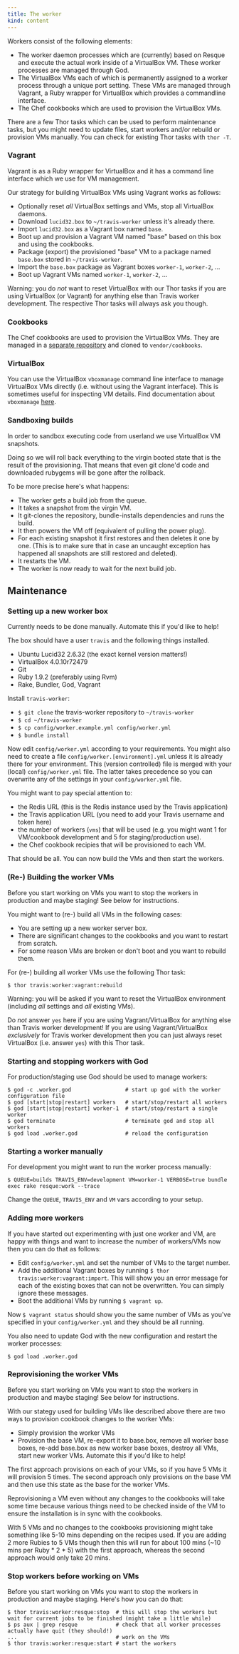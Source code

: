 ```yaml
---
title: The worker
kind: content
---
```


Workers consist of the following elements:

* The worker daemon processes which are (currently) based on Resque and execute
  the actual work inside of a VirtualBox VM. These worker processes are managed
  through God.
* The VirtualBox VMs each of which is permanently assigned to a worker process
  through a unique port setting. These VMs are managed through Vagrant, a Ruby
  wrapper for VirtualBox which provides a commandline interface.
* The Chef cookbooks which are used to provision the VirtualBox VMs.

There are a few Thor tasks which can be used to perform maintenance tasks, but
you might need to update files, start workers and/or rebuild or provision VMs
manually. You can check for existing Thor tasks with `thor -T`.

### Vagrant

Vagrant is as a Ruby wrapper for VirtualBox and it has a command line interface
which we use for VM management.

Our strategy for building VirtualBox VMs using Vagrant works as follows:

* Optionally reset *all* VirtualBox settings and VMs, stop all VirtualBox
  daemons.
* Download `lucid32.box` to `~/travis-worker` unless it's already there.
* Import `lucid32.box` as a Vagrant box named `base`.
* Boot up and provision a Vagrant VM named "base" based on this box and using
  the cookbooks.
* Package (export) the provisioned "base" VM to a package named `base.box`
  stored in `~/travis-worker`.
* Import the `base.box` package as Vagrant boxes `worker-1`, `worker-2`, ...
* Boot up Vagrant VMs named `worker-1`, `worker-2`, ...

Warning: you do *not* want to reset VirtualBox with our Thor tasks if you are
using VirtualBox (or Vagrant) for anything else than Travis worker development.
The respective Thor tasks will always ask you though.

### Cookbooks

The Chef cookbooks are used to provision the VirtualBox VMs. They are managed
in a [separate repository](http://github.com/travis-ci/travis-cookbooks) and
cloned to `vendor/cookbooks`.

### VirtualBox

You can use the VirtualBox `vboxmanage` command line interface to manage
VirtualBox VMs directly (i.e. without using the Vagrant interface). This is
sometimes useful for inspecting VM details. Find documentation about `vboxmanage`
[here](http://www.virtualbox.org/manual/ch08.html).

### Sandboxing builds

In order to sandbox executing code from userland we use VirtualBox VM snapshots.

Doing so we will roll back everything to the virgin booted state that is the
result of the provisioning. That means that even git clone'd code and downloaded
rubygems will be gone after the rollback.

To be more precise here's what happens:

* The worker gets a build job from the queue.
* It takes a snapshot from the virgin VM.
* It git-clones the repository, bundle-installs dependencies and runs the build.
* It then powers the VM off (equivalent of pulling the power plug).
* For each existing snapshot it first restores and then deletes it one by one.
  (This is to make sure that in case an uncaught exception has happened all
  snapshots are still restored and deleted).
* It restarts the VM.
* The worker is now ready to wait for the next build job.

## Maintenance

### Setting up a new worker box

Currently needs to be done manually. <span class="help">Automate this if you'd like to help!<span>

The box should have a user `travis` and the following things installed.

* Ubuntu Lucid32 2.6.32 (the exact kernel version matters!)
* VirtualBox 4.0.10r72479
* Git
* Ruby 1.9.2 (preferably using Rvm)
* Rake, Bundler, God, Vagrant

Install `travis-worker`:

* `$ git clone` the travis-worker repository to `~/travis-worker`
* `$ cd ~/travis-worker`
* `$ cp config/worker.example.yml config/worker.yml`
* `$ bundle install`

Now edit `config/worker.yml` according to your requirements. You might also need
to create a file `config/worker.[environment].yml` unless it is already there
for your environment. This (version controlled) file is merged with your (local)
`config/worker.yml` file. The latter takes precedence so you can overwrite any
of the settings in your `config/worker.yml` file.

You might want to pay special attention to:

* the Redis URL (this is the Redis instance used by the Travis application)
* the Travis application URL (you need to add your Travis username and token
  here)
* the number of workers (`vms`) that will be used (e.g. you might want 1 for
  VM/cookbook development and 5 for staging/production use).
* the Chef cookbook recipies that will be provisioned to each VM.

That should be all. You can now build the VMs and then start the workers.

### (Re-) Building the worker VMs

Before you start working on VMs you want to stop the workers in production and
maybe staging! See below for instructions.

You might want to (re-) build all VMs in the following cases:

* You are setting up a new worker server box.
* There are significant changes to the cookbooks and you want to restart from
  scratch.
* For some reason VMs are broken or don't boot and you want to rebuild them.

For (re-) building all worker VMs use the following Thor task:

    $ thor travis:worker:vagrant:rebuild

Warning: you will be asked if you want to reset the VirtualBox environment
(including *all* settings and *all* existing VMs).

Do *not* answer `yes` here if you are using Vagrant/VirtualBox for anything else
than Travis worker development! If you are using Vagrant/VirtualBox *exclusively*
for Travis worker development then you can just always reset VirtualBox (i.e.
answer `yes`) with this Thor task.

### Starting and stopping workers with God

For production/staging use God should be used to manage workers:

    $ god -c .worker.god                 # start up god with the worker configuration file
    $ god [start|stop|restart] workers   # start/stop/restart all workers
    $ god [start|stop|restart] worker-1  # start/stop/restart a single worker
    $ god terminate                      # terminate god and stop all workers
    $ god load .worker.god               # reload the configuration

### Starting a worker manually

For development you might want to run the worker process manually:

    $ QUEUE=builds TRAVIS_ENV=development VM=worker-1 VERBOSE=true bundle exec rake resque:work --trace

Change the `QUEUE`, `TRAVIS_ENV` and `VM` vars according to your setup.

### Adding more workers

If you have started out experimenting with just one worker and VM, are happy
with things and want to increase the number of workers/VMs now then you can do
that as follows:

* Edit `config/worker.yml` and set the number of VMs to the target number.
* Add the additional Vagrant boxes by running `$ thor travis:worker:vagrant:import`.
  This will show you an error message for each of the existing boxes that can
  not be overwritten. You can simply ignore these messages.
* Boot the additional VMs by running `$ vagrant up`.

Now `$ vagrant status` should show you the same number of VMs as you've specified
in your `config/worker.yml` and they should be all running.

You also need to update God with the new configuration and restart the worker
processes:

    $ god load .worker.god

### Reprovisioning the worker VMs

Before you start working on VMs you want to stop the workers in production and
maybe staging! See below for instructions.

With our stategy used for building VMs like described above there are two ways
to provision cookbook changes to the worker VMs:

* Simply provision the worker VMs
* Provision the base VM, re-export it to base.box, remove all worker base boxes,
  re-add base.box as new worker base boxes, destroy all VMs, start new worker
  VMs. <span class="help">Automate this if you'd like to help!<span>

The first approach provisions on each of your VMs, so if you have 5 VMs it will
provision 5 times. The second approach only provisions on the base VM and then
use this state as the base for the worker VMs.

Reprovisioning a VM even without any changes to the cookbooks will take some time
because various things need to be checked inside of the VM to ensure the
installation is in sync with the cookbooks.

With 5 VMs and no changes to the cookbooks provisioning might take something
like 5-10 mins depending on the recipes used. If you are adding 2 more Rubies to
5 VMs though then this will run for about 100 mins (~10 mins per Ruby * 2 * 5)
with the first approach, whereas the second approach would only take 20 mins.

### Stop workers before working on VMs

Before you start working on VMs you want to stop the workers in production and
maybe staging. Here's how you can do that:

    $ thor travis:worker:resque:stop  # this will stop the workers but wait for current jobs to be finished (might take a little while)
    $ ps aux | grep resque            # check that all worker processes actually have quit (they should!)
    ...                               # work on the VMs
    $ thor travis:worker:resque:start # start the workers


